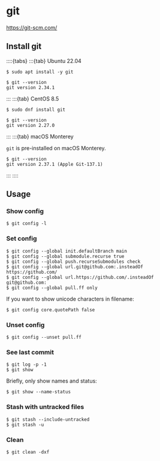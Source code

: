 # git

<https://git-scm.com/>

## Install git

::::{tabs}
:::{tab} Ubuntu 22.04

```console
$ sudo apt install -y git
```

```console
$ git --version
git version 2.34.1
```

:::
:::{tab} CentOS 8.5

```console
$ sudo dnf install git
```

```console
$ git --version
git version 2.27.0
```

:::
:::{tab} macOS Monterey

`git` is pre-installed on macOS Monterey.

```console
$ git --version
git version 2.37.1 (Apple Git-137.1)
```

:::
::::

## Usage

### Show config

```console
$ git config -l
```

### Set config

```console
$ git config --global init.defaultBranch main
$ git config --global submodule.recurse true
$ git config --global push.recurseSubmodules check
$ git config --global url.git@github.com:.insteadOf https://github.com/
$ git config --global url.https://github.com/.insteadOf git@github.com:
$ git config --global pull.ff only
```

If you want to show unicode characters in filename:

```console
$ git config core.quotePath false
```

### Unset config

```console
$ git config --unset pull.ff
```

### See last commit

```console
$ git log -p -1
$ git show
```

Briefly, only show names and status:

```console
$ git show --name-status
```

### Stash with untracked files

```console
$ git stash --include-untracked
$ git stash -u
```

### Clean

```console
$ git clean -dxf
```
